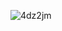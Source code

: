 ![4dz2jm](https://user-images.githubusercontent.com/83636448/117048759-a1795780-ad13-11eb-9afc-f9ac37505a44.jpg)



